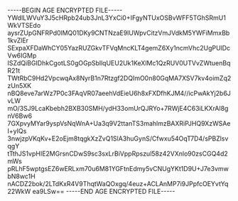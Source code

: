 -----BEGIN AGE ENCRYPTED FILE-----
YWdlLWVuY3J5cHRpb24ub3JnL3YxCi0+IFgyNTUxOSBvWFF5TGhSRmU1WkVTSEdo
aysrZUpGNFRPd0lMQ01DKy9CNTNzaE9lUWpvCitzVmJVdkM5YWFiMmxBb1kvZlEr
SExpaXFDaWhCY05YazRUZGkvTFVqMncKLT4gemZ6Xy1ncmVhc2UgPUlDcVw6IGMp
ISZdQiBGIDhkCgotLS0gOGpSbllqUEU2Uk1KeXlMc1QzRUV0UTVvZWtuenBqR21t
TWtRbC9Hd2VpcwqAx8NyrB1n7Rtzgf2DQImO0n80GqMA7XSV7kv4oimZq2zUn5XK
nBQ8eve7arWz7P0c3FAqVR07aeehVdEieU6h8xFXDfhKJM4//icPwAkYj2b6JvLW
mO/3SJ9LcaKbebh2BXB30SMH/ydH33omUrQJRYo+7RWjE4C63iLKXrAl8gnV6Bw6
7GXpvyMYar9yspVsNqWnA+Ua3q9V2ttanTS3mahlmzBAXRiPJHQ9XzWSAeI+yIQs
3nwjzpVKqKv+E2oEjm8tqgkXzZvQ1SlA3huGynS/Cfwxu54OqT7D4/sPBZlsvqgY
tTthJS1vpHIE2MGrsnCDwS9sc3sxLrBiVppRpszul58z42VXnlo90zsCGQ4d2mWs
pRLhF5wptgsEZ6wERLxm70u6M81YGFtnEdmy5vCNUgYKt1D9U+J7e3vmwbN8wc1H
nACDZ2bok/2LTdKxR4V9ThqtWaQOxgq/4euz+ACLAnMP7i9JPpfcOEYvtYq22WkW
ea9LSw==
-----END AGE ENCRYPTED FILE-----
